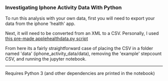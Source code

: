 ### Investigating Iphone Activity Data With Python

To run this analysis with your own data, first you will need to export
your data from the iphone 'health' app.

Next, it will need to be converted from an XML to a CSV.
Personally, I used [this pre-made applehealthdata.py script](https://github.com/tdda/applehealthdata)

From here its a fairly straightforward case of placing the CSV in a
folder named 'data' (iphone_activity_data/data), removing the 'example'
stepcount CSV, and running the jupyter notebook.

---

Requires Python 3 (and other dependencies are printed in the notebook)


